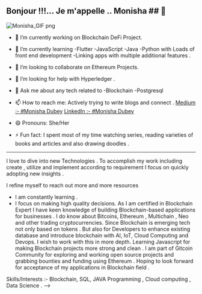 ## Bonjour !!!... Je m'appelle .. Monisha ##  👋

![Monisha_GIF png](https://user-images.githubusercontent.com/70528692/91937891-8bdd0980-ed10-11ea-810c-e56ab29c3967.png)


- 🔭 I’m currently working on Blockchain DeFi Project.
- 🌱 I’m currently learning 
               -Flutter
               -JavaScript
               -Java
               -Python with Loads of front end development
               -Linking apps with multiple additional features . 
- 👯 I’m looking to collaborate on Ethereum Projects.
- 🤔 I’m looking for help with Hyperledger .
- 💬 Ask me about any tech related to 
                -Blockchain
                -Postgresql
                
- 📫 How to reach me:  Actively trying to write blogs and connect . 
                       [Medium :-  #Monisha Dubey](https://medium.com/@monishadubey6)
                       [LinkedIn :-  #Monisha Dubey](https://www.linkedin.com/in/monisha-dubey-38641a159/)
- 😄 Pronouns: She/Her
- ⚡ Fun fact: I spent most of my time watching series, reading varieties of books and articles and also drawing doodles . 
--------------------------------------------------------------------------------------------------------------------------------------------------------------------------------
I love to dive into new Technologies . To accomplish my work including create , utilize and implement according to requirement I focus on quickly adopting new insights . 

I refine myself to reach out more and more resources 
  - I am constantly learning .
  - I focus on making high quality decisions. 
As I am certified in Blockchain Expert I have keen knowledge of  building Blockchain-based applications for businesses . I do know about Bitcoins, Ethereum , Multichain , Neo and other trading cryptocurrencies. Since Blockchain is emerging tech not only based on tokens  .  But also for Developers to enhance existing database and introduce blockchain with AI, IoT, Cloud Computing and Devops. I wish to work with this in more depth. Learning Javascript for making Blockchain projects more strong and clean . I am part of Gitcoin Community for exploring and working open source projects and grabbing bounties and funding using Ethereum . Hoping to look forward for acceptance of my applications in Blockchain field .

Skills/Interests :- Blockchain, SQL, JAVA Programming , Cloud computing , Data Science . 
-->
